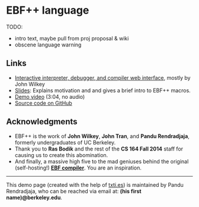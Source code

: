# EBF++ language

TODO:

- intro text, maybe pull from proj proposal & wiki
- obscene language warning

## Links

- [Interactive interpreter, debugger, and compiler web
  interface](https://www.ocf.berkeley.edu/~prendra/ebfpp/interpreter/), mostly
  by John Wilkey
- [Slides](https://drive.google.com/file/d/0B1DFn5TANcs5MDZWamltYnRoSlE/view):
  Explains motivation and and gives a brief intro to EBF++ macros.
- [Demo
  video](https://drive.google.com/file/d/0B1DFn5TANcs5WUZNMVY5TndtcHc/view)
  (3:04, no audio)
- [Source code on GitHub](https://github.com/prendradjaja/ebfpp)

## Acknowledgments

- EBF++ is the work of **John Wilkey**, **John Tran**, and **Pandu
  Rendradjaja**, formerly undergraduates of UC Berkeley.
- Thank you to **Ras Bodik** and the rest of the **CS 164 Fall 2014** staff for
  causing us to create this abomination.
- And finally, a massive high five to the mad geniuses behind the original
  (self-hosting!) [**EBF
  compiler**](https://code.google.com/archive/p/ebf-compiler/). You are an
  inspiration.

----

This demo page (created with the help of [txti.es](http://txti.es/)) is
maintained by Pandu Rendradjaja, who can be reached via email at: **(his first
name)@berkeley.edu**.
